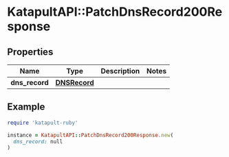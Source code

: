 # KatapultAPI::PatchDnsRecord200Response

## Properties

| Name | Type | Description | Notes |
| ---- | ---- | ----------- | ----- |
| **dns_record** | [**DNSRecord**](DNSRecord.md) |  |  |

## Example

```ruby
require 'katapult-ruby'

instance = KatapultAPI::PatchDnsRecord200Response.new(
  dns_record: null
)
```

